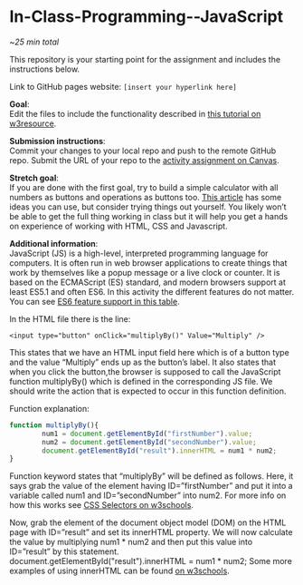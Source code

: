 # In-Class-Programming--JavaScript

~*25 min total*

This repository is your starting point for the assignment and includes the instructions below.

Link to GitHub pages website: `[insert your hyperlink here]`

__Goal__:   
Edit the files to include the functionality described in [this tutorial on w3resource](https://www.w3resource.com/javascript-exercises/javascript-basic-exercise-10.php).

__Submission instructions__:   
Commit your changes to your local repo and push to the remote GitHub repo.
Submit the URL of your repo to the [activity assignment on Canvas](https://canvas.instructure.com/courses/1711075/assignments/12596438).

__Stretch goal__:   
If you are done with the first goal, try to build a simple calculator with all numbers as buttons and operations as buttons too. [This article](https://medium.com/@ethanryan/lets-make-a-javascript-calculator-a81186cb912f) has some ideas you can use, but consider trying things out yourself. You likely won’t be able to get the full thing working in class but it will help you get a hands on experience of working with HTML, CSS and Javascript.

__Additional information__:   
JavaScript (JS) is a high-level, interpreted programming language for computers. It is often run in web browser applications to create things that work by themselves like a popup message or a live clock or counter. It is based on the ECMAScript (ES) standard, and modern browsers support at least ES5.1 and often ES6. In this activity the different features do not matter. You can see [ES6 feature support in this table](https://kangax.github.io/compat-table/es6/).

In the HTML file there is the line:
```
<input type="button" onClick="multiplyBy()" Value="Multiply" />
```
This states that we have an HTML input field here which is of a button type and the value “Multiply” ends up as the button’s label. It also states that when you click the button,the browser is supposed to call the JavaScript function multiplyBy() which is defined in the corresponding JS file. We should write the action that is expected to occur in this function definition.

Function explanation:
```javascript
function multiplyBy(){
        num1 = document.getElementById("firstNumber").value;
        num2 = document.getElementById("secondNumber").value;
        document.getElementById("result").innerHTML = num1 * num2;
}
```

Function keyword states that “multiplyBy” will be defined as follows. Here, it says grab the value of the element having ID=”firstNumber” and put it into a variable called num1 and ID=”secondNumber” into num2. For more info on how this works see [CSS Selectors on w3schools](https://www.w3schools.com/cssref/css_selectors.asp).

Now, grab the element of the document object model (DOM) on the HTML page with ID=”result” and set its innerHTML property. We will now calculate the value by multiplying num1 * num2 and then put this value into ID=”result” by this statement.
document.getElementById("result").innerHTML = num1 * num2;
Some more examples of using innerHTML can be found [on w3schools](https://www.w3schools.com/jsref/prop_html_innerhtml.asp).

